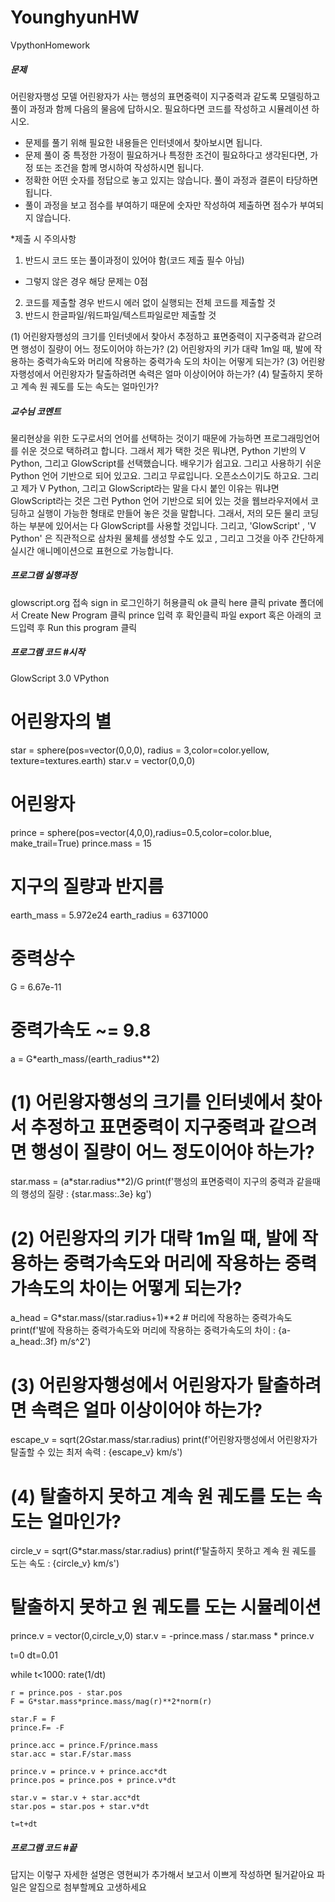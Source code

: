 # YounghyunHW
VpythonHomework

##### 문제
어린왕자행성 모델
어린왕자가 사는 행성의 표면중력이 지구중력과 같도록 모델링하고 풀이 과정과 함께 다음의 물음에 답하시오. 
필요하다면 코드를 작성하고 시뮬레이션 하시오.

* 문제를 풀기 위해 필요한 내용들은 인터넷에서 찾아보시면 됩니다.
* 문제 풀이 중 특정한 가정이 필요하거나 특정한 조건이 필요하다고 생각된다면, 가정 또는 조건을 함께 명시하여 작성하시면 됩니다.
* 정확한 어떤 숫자를 정답으로 놓고 있지는 않습니다. 풀이 과정과 결론이 타당하면 됩니다.
* 풀이 과정을 보고 점수를 부여하기 때문에 숫자만 작성하여 제출하면 점수가 부여되지 않습니다.

*제출 시 주의사항
1) 반드시 코드 또는 풀이과정이 있어야 함(코드 제출 필수 아님)
 - 그렇지 않은 경우 해당 문제는 0점
2) 코드를 제출할 경우 반드시 에러 없이 실행되는 전체 코드를 제출할 것
3) 반드시 한글파일/워드파일/텍스트파일로만 제출할 것

(1) 어린왕자행성의 크기를 인터넷에서 찾아서 추정하고 표면중력이 지구중력과 같으려면 행성이 질량이 어느 정도이어야 하는가?
(2) 어린왕자의 키가 대략 1m일 때, 발에 작용하는 중력가속도와 머리에 작용하는 중력가속 도의 차이는 어떻게 되는가?
(3) 어린왕자행성에서 어린왕자가 탈출하려면 속력은 얼마 이상이어야 하는가?
(4) 탈출하지 못하고 계속 원 궤도를 도는 속도는 얼마인가?



##### 교수님 코멘트
물리현상을 위한 도구로서의 언어를 선택하는 것이기 때문에 가능하면 프로그래밍언어를
쉬운 것으로 택하려고 합니다. 그래서 제가 택한 것은 뭐냐면,
Python 기반의 V Python, 그리고 GlowScript를 선택했습니다.
배우기가 쉽고요. 그리고 사용하기 쉬운 Python 언어 기반으로 되어 있고요. 그리고 무료입니다.
오픈소스이기도 하고요.
그리고 제가 V Python, 그리고 GlowScript라는 말을 다시 붙인 이유는 뭐냐면
GlowScript라는 것은 그런 Python 언어 기반으로 되어 있는 것을 웹브라우저에서 코딩하고 실행이 가능한 형태로 만들어 놓은 것을 말합니다.
그래서, 저의 모든 물리 코딩하는 부분에 있어서는 다 GlowScript를 사용할 것입니다.
그리고, 'GlowScript' , 'V Python' 은
직관적으로 삼차원 물체를 생성할 수도 있고 , 그리고 그것을 아주 간단하게 실시간 애니메이션으로 표현으로 가능합니다.



##### 프로그램 실행과정
glowscript.org 접속
sign in 로그인하기
허용클릭
ok 클릭
here 클릭
private 폴더에서 Create New Program 클릭
prince 입력 후 확인클릭
파일 export 혹은 아래의 코드입력 후 Run this program 클릭



##### 프로그램 코드 #시작
GlowScript 3.0 VPython

# 어린왕자의 별
star = sphere(pos=vector(0,0,0), radius = 3,color=color.yellow, texture=textures.earth)
star.v = vector(0,0,0)

# 어린왕자
prince = sphere(pos=vector(4,0,0),radius=0.5,color=color.blue, make_trail=True)
prince.mass = 15

# 지구의 질량과 반지름
earth_mass = 5.972e24
earth_radius = 6371000

# 중력상수
G = 6.67e-11

# 중력가속도 ~= 9.8
a = G*earth_mass/(earth_radius**2)

# (1) 어린왕자행성의 크기를 인터넷에서 찾아서 추정하고 표면중력이 지구중력과 같으려면 행성이 질량이 어느 정도이어야 하는가?
star.mass = (a*star.radius**2)/G
print(f'행성의 표면중력이 지구의 중력과 같을때의 행성의 질량 : {star.mass:.3e} kg')

# (2) 어린왕자의 키가 대략 1m일 때, 발에 작용하는 중력가속도와 머리에 작용하는 중력가속도의 차이는 어떻게 되는가?
a_head = G*star.mass/(star.radius+1)**2 # 머리에 작용하는 중력가속도
print(f'발에 작용하는 중력가속도와 머리에 작용하는 중력가속도의 차이 : {a-a_head:.3f} m/s^2')

# (3) 어린왕자행성에서 어린왕자가 탈출하려면 속력은 얼마 이상이어야 하는가?
escape_v = sqrt(2*G*star.mass/star.radius)
print(f'어린왕자행성에서 어린왕자가 탈출할 수 있는 최저 속력 : {escape_v} km/s')

# (4) 탈출하지 못하고 계속 원 궤도를 도는 속도는 얼마인가?
circle_v = sqrt(G*star.mass/star.radius)
print(f'탈출하지 못하고 계속 원 궤도를 도는 속도 : {circle_v} km/s')

# 탈출하지 못하고 원 궤도를 도는 시뮬레이션
prince.v = vector(0,circle_v,0)
star.v = -prince.mass / star.mass * prince.v

t=0
dt=0.01

while t<1000:
    rate(1/dt)
    
    r = prince.pos - star.pos
    F = G*star.mass*prince.mass/mag(r)**2*norm(r)
    
    star.F = F
    prince.F= -F
    
    prince.acc = prince.F/prince.mass
    star.acc = star.F/star.mass
    
    prince.v = prince.v + prince.acc*dt
    prince.pos = prince.pos + prince.v*dt
    
    star.v = star.v + star.acc*dt
    star.pos = star.pos + star.v*dt
    
    t=t+dt
##### 프로그램 코드 #끝


#####
답지는 이렇구
자세한 설명은 영현씨가 추가해서
보고서 이쁘게 작성하면 될거같아요
파일은 알집으로 첨부할께요
고생하세요
